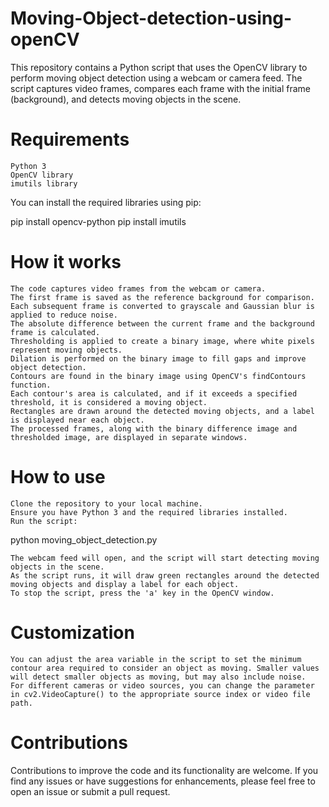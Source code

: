 # Moving-Object-detection-using-openCV


This repository contains a Python script that uses the OpenCV library to perform moving object detection using a webcam or camera feed. The script captures video frames, compares each frame with the initial frame (background), and detects moving objects in the scene.
# Requirements

    Python 3
    OpenCV library
    imutils library

You can install the required libraries using pip:

pip install opencv-python
pip install imutils

# How it works

    The code captures video frames from the webcam or camera.
    The first frame is saved as the reference background for comparison.
    Each subsequent frame is converted to grayscale and Gaussian blur is applied to reduce noise.
    The absolute difference between the current frame and the background frame is calculated.
    Thresholding is applied to create a binary image, where white pixels represent moving objects.
    Dilation is performed on the binary image to fill gaps and improve object detection.
    Contours are found in the binary image using OpenCV's findContours function.
    Each contour's area is calculated, and if it exceeds a specified threshold, it is considered a moving object.
    Rectangles are drawn around the detected moving objects, and a label is displayed near each object.
    The processed frames, along with the binary difference image and thresholded image, are displayed in separate windows.

# How to use

    Clone the repository to your local machine.
    Ensure you have Python 3 and the required libraries installed.
    Run the script:

python moving_object_detection.py

    The webcam feed will open, and the script will start detecting moving objects in the scene.
    As the script runs, it will draw green rectangles around the detected moving objects and display a label for each object.
    To stop the script, press the 'a' key in the OpenCV window.

# Customization

    You can adjust the area variable in the script to set the minimum contour area required to consider an object as moving. Smaller values will detect smaller objects as moving, but may also include noise.
    For different cameras or video sources, you can change the parameter in cv2.VideoCapture() to the appropriate source index or video file path.

# Contributions

Contributions to improve the code and its functionality are welcome. If you find any issues or have suggestions for enhancements, please feel free to open an issue or submit a pull request.
